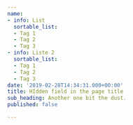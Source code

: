 ```yaml
---
name:
- info: List
  sortable_list:
  - Tag 1
  - Tag 2
  - Tag 3
- info: Liste 2
  sortable_list:
  - Tag 1
  - Tag 2
  - Tag 3
date: '2019-02-28T14:34:31.000+00:00'
title: HIdden field in the page title
sub_heading: Another one bit the dust.
published: false

---
```

